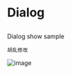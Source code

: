 # Dialog

## 
Dialog show sample

```
胡乱修改
```

![image](https://github.com/TEENSTITAN/dialogsample/blob/master/image/image_153745.png)
